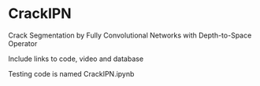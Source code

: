 # CrackIPN
Crack Segmentation by Fully Convolutional Networks with Depth-to-Space Operator

Include links to code, video and database

Testing code is named CrackIPN.ipynb
